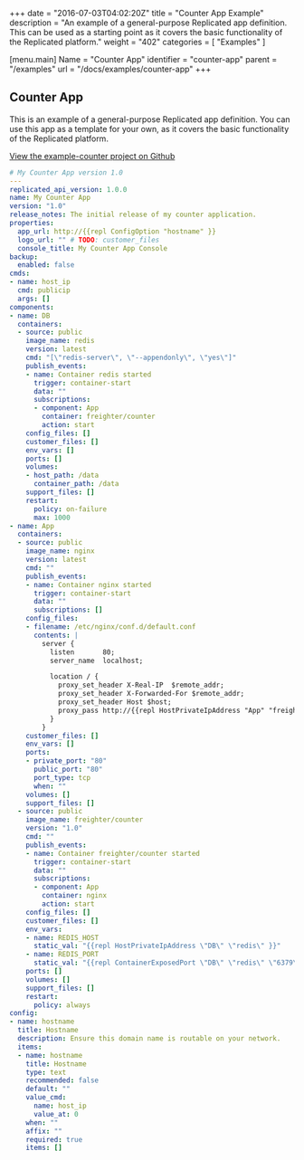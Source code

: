 +++
date = "2016-07-03T04:02:20Z"
title = "Counter App Example"
description = "An example of a general-purpose Replicated app definition. This can be used as a starting point as it covers the basic functionality of the Replicated platform."
weight = "402"
categories = [ "Examples" ]

[menu.main]
Name       = "Counter App"
identifier = "counter-app"
parent     = "/examples"
url        = "/docs/examples/counter-app"
+++

## Counter App
This is an example of a general-purpose Replicated app definition. You can use this app as a template for your own, as it covers the basic functionality of the Replicated platform.

[View the example-counter project on Github](https://github.com/replicatedcom/example-counter)

```yml
# My Counter App version 1.0
---
replicated_api_version: 1.0.0
name: My Counter App
version: "1.0"
release_notes: The initial release of my counter application.
properties:
  app_url: http://{{repl ConfigOption "hostname" }}
  logo_url: "" # TODO: customer_files
  console_title: My Counter App Console
backup:
  enabled: false
cmds:
- name: host_ip
  cmd: publicip
  args: []
components:
- name: DB
  containers:
  - source: public
    image_name: redis
    version: latest
    cmd: "[\"redis-server\", \"--appendonly\", \"yes\"]"
    publish_events:
    - name: Container redis started
      trigger: container-start
      data: ""
      subscriptions:
      - component: App
        container: freighter/counter
        action: start
    config_files: []
    customer_files: []
    env_vars: []
    ports: []
    volumes:
    - host_path: /data
      container_path: /data
    support_files: []
    restart:
      policy: on-failure
      max: 1000
- name: App
  containers:
  - source: public
    image_name: nginx
    version: latest
    cmd: ""
    publish_events:
    - name: Container nginx started
      trigger: container-start
      data: ""
      subscriptions: []
    config_files:
    - filename: /etc/nginx/conf.d/default.conf
      contents: |
        server {
          listen       80;
          server_name  localhost;

          location / {
            proxy_set_header X-Real-IP  $remote_addr;
            proxy_set_header X-Forwarded-For $remote_addr;
            proxy_set_header Host $host;
            proxy_pass http://{{repl HostPrivateIpAddress "App" "freighter/counter" }}:{{repl ContainerExposedPort "App" "freighter/counter" "3000" }};
          }
        }
    customer_files: []
    env_vars: []
    ports:
    - private_port: "80"
      public_port: "80"
      port_type: tcp
      when: ""
    volumes: []
    support_files: []
  - source: public
    image_name: freighter/counter
    version: "1.0"
    cmd: ""
    publish_events:
    - name: Container freighter/counter started
      trigger: container-start
      data: ""
      subscriptions:
      - component: App
        container: nginx
        action: start
    config_files: []
    customer_files: []
    env_vars:
    - name: REDIS_HOST
      static_val: "{{repl HostPrivateIpAddress \"DB\" \"redis\" }}"
    - name: REDIS_PORT
      static_val: "{{repl ContainerExposedPort \"DB\" \"redis\" \"6379\" }}"
    ports: []
    volumes: []
    support_files: []
    restart:
      policy: always
config:
- name: hostname
  title: Hostname
  description: Ensure this domain name is routable on your network.
  items:
  - name: hostname
    title: Hostname
    type: text
    recommended: false
    default: ""
    value_cmd:
      name: host_ip
      value_at: 0
    when: ""
    affix: ""
    required: true
    items: []
```
